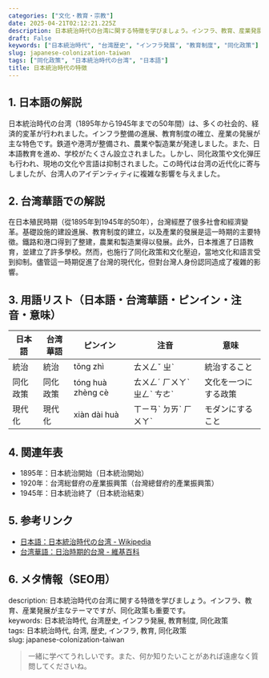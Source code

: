 ```yaml
---
categories: ["文化・教育・宗教"]
date: 2025-04-21T02:12:21.225Z
description: 日本統治時代の台湾に関する特徴を学びましょう。インフラ、教育、産業発展が主なテーマですが、同化政策も重要です。
draft: False
keywords: ["日本統治時代", "台湾歴史", "インフラ発展", "教育制度", "同化政策"]
slug: japanese-colonization-taiwan
tags: ["同化政策", "日本統治時代の台湾", "日本語"]
title: 日本統治時代の特徴
---
```




## 1. 日本語の解説  
日本統治時代の台湾（1895年から1945年までの50年間）は、多くの社会的、経済的変革が行われました。インフラ整備の進展、教育制度の確立、産業の発展が主な特色です。鉄道や港湾が整備され、農業や製造業が発達しました。また、日本語教育を進め、学校がたくさん設立されました。しかし、同化政策や文化弾圧も行われ、現地の文化や言語は抑制されました。この時代は台湾の近代化に寄与しましたが、台湾人のアイデンティティに複雑な影響を与えました。

## 2. 台湾華語での解説  
在日本殖民時期（從1895年到1945年的50年），台灣經歷了很多社會和經濟變革。基礎設施的建設進展、教育制度的建立，以及產業的發展是這一時期的主要特徵。鐵路和港口得到了整建，農業和製造業得以發展。此外，日本推進了日語教育，並建立了許多學校。然而，也施行了同化政策和文化壓迫，當地文化和語言受到抑制。儘管這一時期促進了台灣的現代化，但對台灣人身份認同造成了複雜的影響。

## 3. 用語リスト（日本語・台湾華語・ピンイン・注音・意味）  
| 日本語     | 台湾華語   | ピンイン    | 注音   | 意味                     |
|------------|-----------|------------|--------|--------------------------|
| 統治       | 統治      | tǒng zhì   | ㄊㄨㄥˇ ㄓˋ | 統治すること           |
| 同化政策   | 同化政策  | tóng huà zhèng cè | ㄊㄨㄥˊ ㄏㄨㄚˋ ㄓㄥˋ ㄘㄜˋ | 文化を一つにする政策 |
| 現代化     | 現代化    | xiàn dài huà | ㄒㄧㄢˋ ㄉㄞˋ ㄏㄨㄚˋ | モダンにすること    |

## 4. 関連年表  
- 1895年：日本統治開始（日本統治開始）  
- 1920年：台湾総督府の産業振興策（台灣總督府的產業振興策）  
- 1945年：日本統治終了（日本統治結束）

## 5. 参考リンク  
- [日本語：日本統治時代の台湾 - Wikipedia](https://ja.wikipedia.org/wiki/日本統治時代の台湾)  
- [台湾華語：日治時期的台灣 - 維基百科](https://zh.wikipedia.org/wiki/日治時期的台灣)

## 6. メタ情報（SEO用）  
description: 日本統治時代の台湾に関する特徴を学びましょう。インフラ、教育、産業発展が主なテーマですが、同化政策も重要です。  
keywords: 日本統治時代, 台湾歴史, インフラ発展, 教育制度, 同化政策  
tags: 日本統治時代, 台湾, 歴史, インフラ, 教育, 同化政策  
slug: japanese-colonization-taiwan

> 一緒に学べてうれしいです。また、何か知りたいことがあれば遠慮なく質問してくださいね。